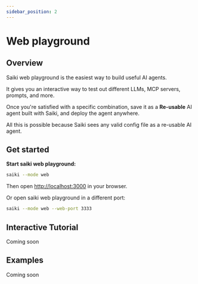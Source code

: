 ```yaml
---
sidebar_position: 2
---
```


# Web playground 

## Overview

Saiki web playground is the easiest way to build useful AI agents.

It gives you an interactive way to test out different LLMs, MCP servers, prompts, and more.

Once you're satisfied with a specific combination, save it as a **Re-usable** AI agent built with Saiki, and deploy the agent anywhere.

All this is possible because Saiki sees any valid config file as a re-usable AI agent. 


## Get started
**Start saiki web playground:**

```bash
saiki --mode web
```
Then open [http://localhost:3000](http://localhost:3000) in your browser.

Or open saiki web playground in a different port:

```bash
saiki --mode web --web-port 3333
```

## Interactive Tutorial
Coming soon

## Examples
Coming soon